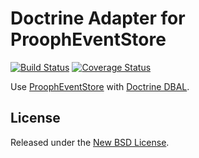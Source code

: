 Doctrine Adapter for ProophEventStore
=====================================

[![Build Status](https://travis-ci.org/prooph/event-store-doctrine-adapter.svg?branch=master)](https://travis-ci.org/prooph/event-store-doctrine-adapter)
[![Coverage Status](https://coveralls.io/repos/prooph/event-store-doctrine-adapter/badge.png)](https://coveralls.io/r/prooph/event-store-doctrine-adapter)

Use [ProophEventStore](https://github.com/prooph/event-store) with [Doctrine DBAL](https://github.com/doctrine/dbal).

License
-------

Released under the [New BSD License](https://github.com/prooph/event-store-doctrine-adapter/blob/master/LICENSE).
